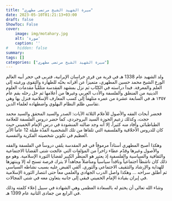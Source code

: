 ```yaml
---
title: "سيرة الشهيد الشيخ مرتضى مطهري"
date: 2023-05-10T01:21:13+03:00
draft: false
ShowToc: False
cover:
    image: img/motahary.jpg
    alt: 'صورة'
    caption: ''
#    hidden: false
summary: 
tags: []
categories: ["سيرة الشهيد الشيخ مرتضى مطهري"]
---
```

ولد الشهيد عام 1338 هـ في قرية من قرى خراسان الإيرانية، فتربى في حجر أبيه العالم الورع الشيخ محمد حسين المطهري، متميزاً عن أقرانه بحبّه للطهارة والتقوى ورغبته إلى العلم والمعرفة. فبدأ دراسته في الكتّاب ثم نزل بمشهد المقدسة متلقّياً مقدمات العلوم الدينية من المنطق والفلسفة والأدب العربي وغيرها من أعلامها ثم حل رحله بقم عام ١٣٥٧ هـ في السابعة عشرة من عمره متلهفاً إلى كسب المعارف الإسلامية فنزل بها وهي تقاسي ظلم النظام البهلوي واضطهاده لعلماء الدين.

فحضر أبحاث الفقه والأصول للأعلام الثلاثة الآيات: الصدر والسيد المحقق والسيد محمد حجت، وكذلك زعيم الحوزة السيد البروجردي، كما حضر دروس الفلسفة للعلامة الطباطبائي وأفاد منه كثيراً، إلا أنه وجد ضالته المنشودة في درس الإمام الخميني حيث كان للدروس الأخلاقية والفلسفية التي تلقاها من تلك الشخصية الفذّة طيلة 12 عاماً الأثر العظيم في تكوين شخصيته الفكرية والنفسية.

وهكذا أصبح المطهري أستاذاً مرموقاً في قم المقدسة يلقي دروساً في الفلسفة والفقه والأصول وغيرها وقدّم عطاء زاخراً من المؤلفات التي عالجت شتى القضايا الاجتماعية والثقافية والسياسية والفلسفية إذ يعتبر هو المنظّر الكبير لقضايا الثورة الإسلامية. وهو مع ذلك كان ناشطاً اجتماعياً وناقداً سياسياً ومناضلاً مجاهداً لا يترك فرصة تسنح له إلا وينتهزها للهداية والإرشاد والتثقيف الاجتماعي والثوري. ألقي القبض عليه بسبب نشاطه السياسي ثم أطلق سراحه … وهكذا واصل الدرب الجهادي والعلمي معاً حتى انتصار الثورة الإسلامية في إيران بقيادة الإمام الخميني فبقي إلى جانبه يتعاون معه في شتى المجالات.

وشاء الله تعالى أن يختم له بالسعادة العظمى وهي الشهادة في سبيل إعلاء كلمته وذلك في الرابع من جمادى الثانية عام 1399 هـ.


